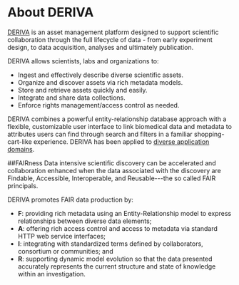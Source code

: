 # About DERIVA

[DERIVA](http://deriva.isrd.isi.edu/) is an asset management platform designed to support scientific collaboration through the full lifecycle of data - from early experiment design, to data acquisition, analyses and ultimately publication.

DERIVA allows scientists, labs and organizations to:

* Ingest and effectively describe diverse scientific assets.
* Organize and discover assets via rich metadata models.
* Store and retrieve assets quickly and easily.
* Integrate and share data collections.
* Enforce rights management/access control as needed.

DERIVA combines a powerful entity-relationship database approach with a flexible, customizable user interface to link biomedical data and metadata to attributes users can find through search and filters in a familiar shopping-cart-like experience. DERIVA has been applied to [diverse application domains](http://isrd.isi.edu/deriva/projects.html).

##FAIRness
Data intensive scientific discovery can be accelerated and collaboration enhanced when the data associated with the discovery are Findable, Accessible, Interoperable, and Reusable---the so called FAIR principals.

DERIVA promotes FAIR data production by:

* **F**: providing rich metadata using an Entity-Relationship model to express relationships between diverse data elements;
* **A**: offering rich access control and access to metadata via standard HTTP web service interfaces;
* **I**: integrating with standardized terms defined by collaborators, consortium or communities; and
* **R**: supporting dynamic model evolution so that the data presented accurately represents the current structure and state of knowledge within an investigation.